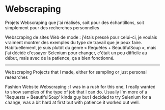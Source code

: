 # Webscraping
Projets Webscraping que j'ai réalisés, soit pour des échantillons, soit simplement pour des recherches personnelles

Webscraping de sites Web de mode : j'étais pressé pour celui-ci, je voulais vraiment montrer des exemples du type de travail que je peux faire.
Habituellement, je suis plutôt du genre « Requêtes + BeautifulSoup », mais j'ai décidé d'essayer Selenium pour changer, c'était un peu difficile au début, mais avec de la patience, ça a bien fonctionné.

---

Webscraping Projects that I made, either for sampling or just personal researches

Fashion Website Webscraping : I was in a rush for this one, I really wanted to show samples of the type of job that I can do. 
Usually I'm more of a 'Requests + BeautifulSoup' kinda guy but I decided to try Selenium for a change, was a bit hard at first but with patience it worked out well.

